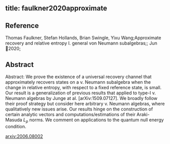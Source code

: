 title: faulkner2020approximate
---


## Reference

Thomas Faulkner, Stefan Hollands, Brian Swingle, Yixu Wang;Approximate recovery and relative entropy I. general von Neumann subalgebras;; Jun 2020;

## Abstract 

Abstract:  We prove the existence of a universal recovery channel that approximately
recovers states on a v. Neumann subalgebra when the change in relative entropy,
with respect to a fixed reference state, is small. Our result is a
generalization of previous results that applied to type-I v. Neumann algebras
by Junge at al. [arXiv:1509.07127]. We broadly follow their proof strategy but
consider here arbitrary v. Neumann algebras, where qualitatively new issues
arise. Our results hinge on the construction of certain analytic vectors and
computations/estimations of their Araki-Masuda $L_p$ norms. We comment on
applications to the quantum null energy condition.

    

[arxiv:2006.08002](https://arxiv.org/abs/2006.08002)